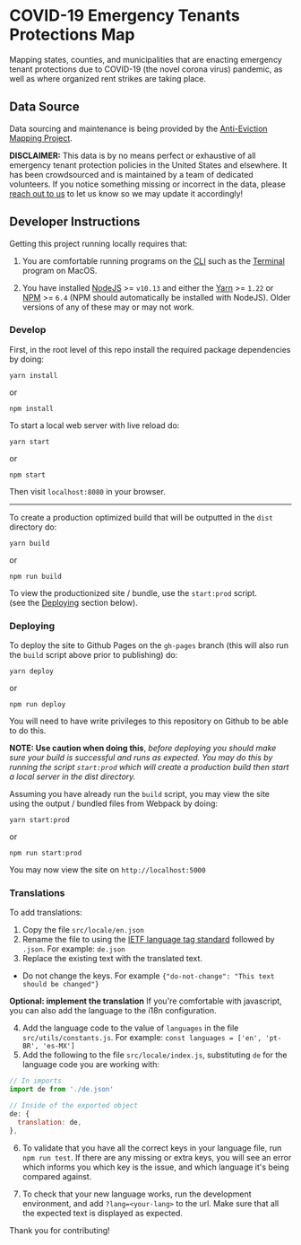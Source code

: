 # COVID-19 Emergency Tenants Protections Map

Mapping states, counties, and municipalities that are enacting emergency tenant protections due to COVID-19 (the novel corona virus) pandemic, as well as where organized rent strikes are taking place.

## Data Source

Data sourcing and maintenance is being provided by the [Anti-Eviction Mapping Project](https://www.antievictionmap.com/).

**DISCLAIMER:** This data is by no means perfect or exhaustive of all emergency tenant protection policies in the United States and elsewhere. It has been crowdsourced and is maintained by a team of dedicated volunteers. If you notice something missing or incorrect in the data, please [reach out to us](mailto:antievictionmap@riseup.net) to let us know so we may update it accordingly!

## Developer Instructions

Getting this project running locally requires that:

1. You are comfortable running programs on the [CLI](https://en.wikipedia.org/wiki/Command-line_interface) such as the [Terminal](https://support.apple.com/guide/terminal/welcome/mac) program on MacOS.

2. You have installed [NodeJS](https://nodejs.org/en/) >= `v10.13` and either the [Yarn](https://yarnpkg.com/) >= `1.22` or [NPM](https://www.npmjs.com/) >= `6.4` (NPM should automatically be installed with NodeJS). Older versions of any of these may or may not work.

### Develop

First, in the root level of this repo install the required package dependencies by doing:

```
yarn install
```

or

```
npm install
```

To start a local web server with live reload do:

```
yarn start
```

or

```
npm start
```

Then visit `localhost:8080` in your browser.

---

To create a production optimized build that will be outputted in the `dist` directory do:

```
yarn build
```

or

```
npm run build
```

To view the productionized site / bundle, use the `start:prod` script.  
(see the [Deploying](#deploying) section below).

### Deploying

To deploy the site to Github Pages on the `gh-pages` branch (this will also run the `build` script above prior to publishing) do:

```
yarn deploy
```

or

```
npm run deploy
```

You will need to have write privileges to this repository on Github to be able to do this.

**NOTE: Use caution when doing this**, _before deploying you should make sure your build is successful and runs as expected. You may do this by running the script `start:prod` which will create a production build then start a local server in the dist directory._

Assuming you have already run the `build` script, you may view the site using the output / bundled files from Webpack by doing:

```
yarn start:prod
```

or

```
npm run start:prod
```

You may now view the site on `http://localhost:5000`

### Translations

To add translations:

1. Copy the file `src/locale/en.json`
2. Rename the file to using the [IETF language tag standard](https://gist.github.com/traysr/2001377) followed by `.json`. For example: `de.json`
3. Replace the existing text with the translated text.

- Do not change the keys. For example `{"do-not-change": "This text should be changed"}`

**Optional: implement the translation**
If you're comfortable with javascript, you can also add the language to the i18n configuration.

4. Add the language code to the value of `languages` in the file `src/utils/constants.js`. For example: `const languages = ['en', 'pt-BR', 'es-MX']`
5. Add the following to the file `src/locale/index.js`, substituting `de` for the language code you are working with:

```js
// In imports
import de from './de.json'

// Inside of the exported object
de: {
  translation: de,
},
```

6. To validate that you have all the correct keys in your language file, run `npm run test`. If there are any missing or extra keys, you will see an error which informs you which key is the issue, and which language it's being compared against.

7. To check that your new language works, run the development environment, and add `?lang=<your-lang>` to the url. Make sure that all the expected text is displayed as expected.

Thank you for contributing!
